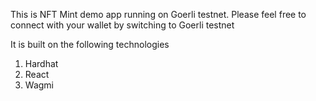 This is NFT Mint demo app running on Goerli testnet. Please feel free to connect with your wallet by switching to Goerli testnet

It is built on the following technologies
1. Hardhat
2. React
3. Wagmi
